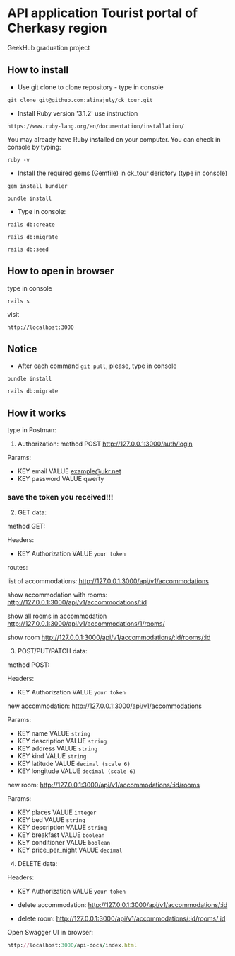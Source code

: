 # API application Tourist portal of Cherkasy region

GeekHub graduation project

## How to install

* Use git clone to clone repository - type in console

```
git clone git@github.com:alinajuly/ck_tour.git
```

* Install Ruby version '3.1.2' use instruction

```
https://www.ruby-lang.org/en/documentation/installation/
```

You may already have Ruby installed on your computer. You can check in console by typing:

```
ruby -v
```

* Install the required gems (Gemfile) in ck_tour derictory (type in console)

```
gem install bundler
```

```
bundle install
```

* Type in console:

```
rails db:create
```

```
rails db:migrate
```

```
rails db:seed
```

## How to open in browser

type in console

```
rails s
```

visit

```
http://localhost:3000
```

## Notice

* After each command `git pull`, please, type in console

```
bundle install
```

```
rails db:migrate
```

## How it works
type in Postman:

1) Authorization:
method POST http://127.0.0.1:3000/auth/login

Params:
- KEY email  VALUE  example@ukr.net
- KEY password VALUE qwerty

### save the token you received!!!

2) GET data:

method GET:

Headers: 
- KEY Authorization   VALUE ```your token```

routes:

list of accommodations: http://127.0.0.1:3000/api/v1/accommodations

show accommodation with rooms: http://127.0.0.1:3000/api/v1/accommodations/:id

show all rooms in accommodation http://127.0.0.1:3000/api/v1/accommodations/1/rooms/

show room http://127.0.0.1:3000/api/v1/accommodations/:id/rooms/:id

3) POST/PUT/PATCH data:

method POST:

Headers:
- KEY Authorization   VALUE ```your token```

new accommodation: http://127.0.0.1:3000/api/v1/accommodations

Params:
- KEY name VALUE ```string```
- KEY description VALUE ```string```
- KEY address VALUE ```string```
- KEY kind VALUE ```string```
- KEY latitude VALUE ```decimal (scale 6)```
- KEY longitude VALUE ```decimal (scale 6)```

new room: http://127.0.0.1:3000/api/v1/accommodations/:id/rooms

Params:
- KEY places VALUE ```integer```
- KEY bed VALUE ```string```
- KEY description VALUE ```string```
- KEY breakfast VALUE ```boolean```
- KEY conditioner VALUE ```boolean```
- KEY price_per_night VALUE ```decimal```

4) DELETE data:

Headers:
- KEY Authorization   VALUE ```your token```

- delete accommodation: http://127.0.0.1:3000/api/v1/accommodations/:id
- delete room: http://127.0.0.1:3000/api/v1/accommodations/:id/rooms/:id

Open Swagger UI in browser:
```ruby
http://localhost:3000/api-docs/index.html
```
